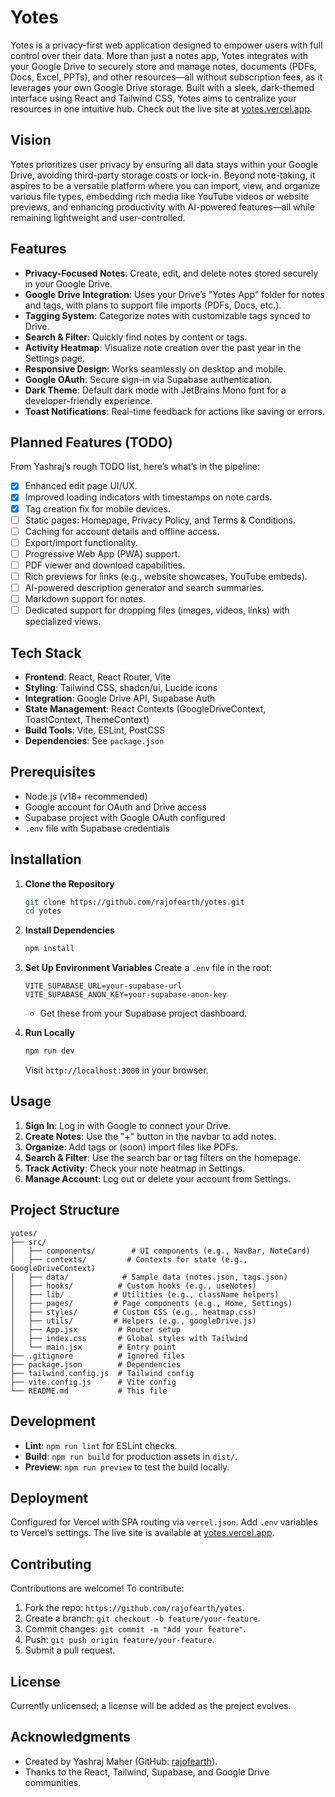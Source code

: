 # Yotes

Yotes is a privacy-first web application designed to empower users with full control over their data. More than just a notes app, Yotes integrates with your Google Drive to securely store and manage notes, documents (PDFs, Docs, Excel, PPTs), and other resources—all without subscription fees, as it leverages your own Google Drive storage. Built with a sleek, dark-themed interface using React and Tailwind CSS, Yotes aims to centralize your resources in one intuitive hub. Check out the live site at [yotes.vercel.app](https://yotes.vercel.app).

## Vision

Yotes prioritizes user privacy by ensuring all data stays within your Google Drive, avoiding third-party storage costs or lock-in. Beyond note-taking, it aspires to be a versatile platform where you can import, view, and organize various file types, embedding rich media like YouTube videos or website previews, and enhancing productivity with AI-powered features—all while remaining lightweight and user-controlled.

## Features

- **Privacy-Focused Notes**: Create, edit, and delete notes stored securely in your Google Drive.
- **Google Drive Integration**: Uses your Drive’s "Yotes App" folder for notes and tags, with plans to support file imports (PDFs, Docs, etc.).
- **Tagging System**: Categorize notes with customizable tags synced to Drive.
- **Search & Filter**: Quickly find notes by content or tags.
- **Activity Heatmap**: Visualize note creation over the past year in the Settings page.
- **Responsive Design**: Works seamlessly on desktop and mobile.
- **Google OAuth**: Secure sign-in via Supabase authentication.
- **Dark Theme**: Default dark mode with JetBrains Mono font for a developer-friendly experience.
- **Toast Notifications**: Real-time feedback for actions like saving or errors.

## Planned Features (TODO)

From Yashraj’s rough TODO list, here’s what’s in the pipeline:
- [x] Enhanced edit page UI/UX.
- [x] Improved loading indicators with timestamps on note cards.
- [x] Tag creation fix for mobile devices.
- [ ] Static pages: Homepage, Privacy Policy, and Terms & Conditions.
- [ ] Caching for account details and offline access.
- [ ] Export/import functionality.
- [ ] Progressive Web App (PWA) support.
- [ ] PDF viewer and download capabilities.
- [ ] Rich previews for links (e.g., website showcases, YouTube embeds).
- [ ] AI-powered description generator and search summaries.
- [ ] Markdown support for notes.
- [ ] Dedicated support for dropping files (images, videos, links) with specialized views.

## Tech Stack

- **Frontend**: React, React Router, Vite
- **Styling**: Tailwind CSS, shadcn/ui, Lucide icons
- **Integration**: Google Drive API, Supabase Auth
- **State Management**: React Contexts (GoogleDriveContext, ToastContext, ThemeContext)
- **Build Tools**: Vite, ESLint, PostCSS
- **Dependencies**: See `package.json`

## Prerequisites

- Node.js (v18+ recommended)
- Google account for OAuth and Drive access
- Supabase project with Google OAuth configured
- `.env` file with Supabase credentials

## Installation

1. **Clone the Repository**
   ```bash
   git clone https://github.com/rajofearth/yotes.git
   cd yotes
   ```

2. **Install Dependencies**
   ```bash
   npm install
   ```

3. **Set Up Environment Variables**
   Create a `.env` file in the root:
   ```
   VITE_SUPABASE_URL=your-supabase-url
   VITE_SUPABASE_ANON_KEY=your-supabase-anon-key
   ```
   - Get these from your Supabase project dashboard.

4. **Run Locally**
   ```bash
   npm run dev
   ```
   Visit `http://localhost:3000` in your browser.

## Usage

1. **Sign In**: Log in with Google to connect your Drive.
2. **Create Notes**: Use the "+" button in the navbar to add notes.
3. **Organize**: Add tags or (soon) import files like PDFs.
4. **Search & Filter**: Use the search bar or tag filters on the homepage.
5. **Track Activity**: Check your note heatmap in Settings.
6. **Manage Account**: Log out or delete your account from Settings.

## Project Structure

```
yotes/
├── src/
│   ├── components/        # UI components (e.g., NavBar, NoteCard)
│   ├── contexts/         # Contexts for state (e.g., GoogleDriveContext)
│   ├── data/            # Sample data (notes.json, tags.json)
│   ├── hooks/          # Custom hooks (e.g., useNotes)
│   ├── lib/           # Utilities (e.g., className helpers)
│   ├── pages/         # Page components (e.g., Home, Settings)
│   ├── styles/        # Custom CSS (e.g., heatmap.css)
│   ├── utils/         # Helpers (e.g., googleDrive.js)
│   ├── App.jsx         # Router setup
│   ├── index.css       # Global styles with Tailwind
│   └── main.jsx        # Entry point
├── .gitignore          # Ignored files
├── package.json        # Dependencies
├── tailwind.config.js  # Tailwind config
├── vite.config.js      # Vite config
└── README.md           # This file
```

## Development

- **Lint**: `npm run lint` for ESLint checks.
- **Build**: `npm run build` for production assets in `dist/`.
- **Preview**: `npm run preview` to test the build locally.

## Deployment

Configured for Vercel with SPA routing via `vercel.json`. Add `.env` variables to Vercel’s settings. The live site is available at [yotes.vercel.app](https://yotes.vercel.app).

## Contributing

Contributions are welcome! To contribute:
1. Fork the repo: `https://github.com/rajofearth/yotes`.
2. Create a branch: `git checkout -b feature/your-feature`.
3. Commit changes: `git commit -m "Add your feature"`.
4. Push: `git push origin feature/your-feature`.
5. Submit a pull request.

## License

Currently unlicensed; a license will be added as the project evolves.

## Acknowledgments

- Created by Yashraj Maher (GitHub: [rajofearth](https://github.com/rajofearth)).
- Thanks to the React, Tailwind, Supabase, and Google Drive communities.


